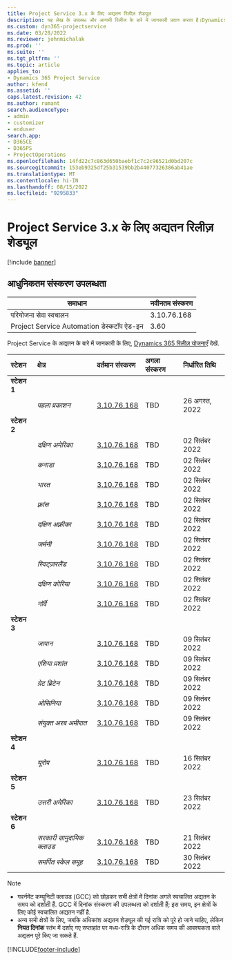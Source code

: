 ```yaml
---
title: Project Service 3.x के लिए अद्यतन रिलीज़ शेड्यूल
description: यह लेख के उपलब्ध और आगामी रिलीज के बारे में जानकारी प्रदान करता है।Dynamics 365 Project Service Automation
ms.custom: dyn365-projectservice
ms.date: 03/28/2022
ms.reviewer: johnmichalak
ms.prod: ''
ms.suite: ''
ms.tgt_pltfrm: ''
ms.topic: article
applies_to:
- Dynamics 365 Project Service
author: kfend
ms.assetid: ''
caps.latest.revision: 42
ms.author: rumant
search.audienceType:
- admin
- customizer
- enduser
search.app:
- D365CE
- D365PS
- ProjectOperations
ms.openlocfilehash: 14fd22c7c863d650baebf1c7c2c96521d0bd207c
ms.sourcegitcommit: 153eb9325df25b31539bb2b44077326386ab41ae
ms.translationtype: MT
ms.contentlocale: hi-IN
ms.lasthandoff: 08/15/2022
ms.locfileid: "9295833"
---
```

# <a name="update-release-schedule-for-project-service-3x"></a>Project Service 3.x के लिए अद्यतन रिलीज़ शेड्यूल

[!include [banner](../includes/psa-now-project-operations.md)]

## <a name="latest-version-availability"></a>आधुनिकतम संस्करण उपलब्धता

| समाधान  | नवीनतम संस्करण |
|-------|----|
| परियोजना सेवा स्वचालन    | 3.10.76.168 |
| Project Service Automation डेस्कटॉप ऐड-इन                | 3.60          |

Project Service के अद्यतन के बारे में जानकारी के लिए, [Dynamics 365 रिलीज़ योजनाएँ](/dynamics365/release-plans/) देखें. 

| स्टेशन  | क्षेत्र | वर्तमान संस्करण | अगला संस्करण |  निर्धारित तिथि
| :---   | :---   | :---   | :---   |:---   |         
|<strong>स्टेशन 1</strong> | |  |  | |
| | <i>पहला प्रकाशन</i> | [3.10.76.168](whats-new-ur-45.md) | TBD | 26 अगस्त, 2022
|<strong>स्टेशन 2</strong> | |  |  | |
| | <i>दक्षिण अमेरिका</i> | [3.10.76.168](whats-new-ur-45.md) | TBD | 02 सितंबर 2022
| | <i>कनाडा</i> | [3.10.76.168](whats-new-ur-45.md) | TBD | 02 सितंबर 2022
| | <i>भारत</i> | [3.10.76.168](whats-new-ur-45.md) | TBD | 02 सितंबर 2022
| | <i>फ़्रांस</i> | [3.10.76.168](whats-new-ur-45.md) | TBD | 02 सितंबर 2022
| | <i>दक्षिण अफ़्रीका</i> | [3.10.76.168](whats-new-ur-45.md) | TBD | 02 सितंबर 2022
| | <i>जर्मनी</i> | [3.10.76.168](whats-new-ur-45.md) | TBD | 02 सितंबर 2022
| | <i>स्विट्ज़रलैंड</i> | [3.10.76.168](whats-new-ur-45.md) | TBD | 02 सितंबर 2022
| | <i>दक्षिण कोरिया</i> | [3.10.76.168](whats-new-ur-45.md) | TBD | 02 सितंबर 2022
| | <i>नॉर्वे</i> | [3.10.76.168](whats-new-ur-45.md) | TBD | 02 सितंबर 2022
|<strong>स्टेशन 3</strong> | |  |  | |
| | <i>जापान</i> | [3.10.76.168](whats-new-ur-45.md) | TBD | 09 सितंबर 2022
| | <i>एशिया प्रशांत</i> | [3.10.76.168](whats-new-ur-45.md) | TBD | 09 सितंबर 2022
| | <i>ग्रेट ब्रिटेन</i> | [3.10.76.168](whats-new-ur-45.md) | TBD | 09 सितंबर 2022
| | <i>ओसिनिया</i> | [3.10.76.168](whats-new-ur-45.md) | TBD | 09 सितंबर 2022
| | <i>संयुक्त अरब अमीरात</i> | [3.10.76.168](whats-new-ur-45.md) | TBD | 09 सितंबर 2022
|<strong>स्टेशन 4</strong> | |  |  | |
| | <i>यूरोप</i> | [3.10.76.168](whats-new-ur-45.md) | TBD | 16 सितंबर 2022
|<strong>स्टेशन 5</strong> | |  |  | |
| | <i>उत्तरी अमेरिका</i> | [3.10.76.168](whats-new-ur-45.md) | TBD | 23 सितंबर 2022
|<strong>स्टेशन 6</strong> | |  |  | |
| | <i>सरकारी सामुदायिक क्लाउड</i> | [3.10.76.168](whats-new-ur-45.md) | TBD | 21 सितंबर 2022
| | <i>समर्पित स्केल समूह</i> | [3.10.76.168](whats-new-ur-45.md) | TBD | 30 सितंबर 2022




>[!Note]
> - गवर्नमेंट कम्युनिटी क्लाउड (GCC) को छोड़कर सभी क्षेत्रों में दिनांक अगले स्वचालित अद्यतन के समय को दर्शाती हैं. GCC में दिनांक संस्करण की उपलब्धता को दर्शाती हैं; इस समय, इन क्षेत्रों के लिए कोई स्वचालित अद्यतन नहीं है.
> - अन्य सभी क्षेत्रों के लिए, जबकि अधिकांश अद्यतन शेड्यूल की गई रात्रि को पूरे हो जाने चाहिए, लेकिन **नियत दिनांक** स्तंभ में दर्शाए गए सप्ताहांत पर मध्य-रात्रि के दौरान अधिक समय की आवश्यकता वाले अद्यतन पूरे किए जा सकते हैं.


[!INCLUDE[footer-include](../includes/footer-banner.md)]
